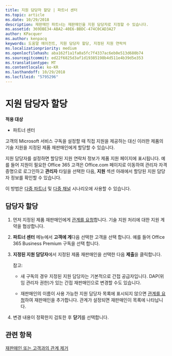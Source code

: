 ```yaml
---
title: 지원 담당자 할당 | 파트너 센터
ms.topic: article
ms.date: 10/29/2018
description: 재판매인 파트너는 재판매인을 지원 담당자로 지정할 수 있습니다.
ms.assetid: 369DBE34-ABA2-40E6-BBDC-474C0CAD3A27
author: KPacquer
ms.author: kenpacq
keywords: 도움말 에이전트, 지원 담당자 할당, 지정된 지원 연락처
ms.localizationpriority: medium
ms.openlocfilehash: aba162f1a1fa0a5fc7f4337ac6eb0e513d680b74
ms.sourcegitcommit: ed22f6825d3af1d19385198b4d511e4b39d5e353
ms.translationtype: MT
ms.contentlocale: ko-KR
ms.lasthandoff: 10/29/2018
ms.locfileid: "5795296"
---
```

# <a name="assign-support-contacts"></a>지원 담당자 할당

**적용 대상**

-  파트너 센터

고객의 Microsoft 서비스 구독을 설정할 때 직접 지원을 제공하는 대신 이러한 제품의 기술 지원을 지정된 제품 재판매인에게 할당할 수 있습니다.

지원 담당자를 설정하면 할당된 지원 연락처 정보가 제품 지원 페이지에 표시됩니다. 예를 들어 지원이 필요한 Office 365 고객은 Office.com 페이지로 이동하여 관리자 자격 증명으로 로그인하고 **관리자** 타일을 선택한 다음, **지원** 섹션 아래에서 할당된 지원 담당자 정보를 확인할 수 있습니다.

이 방법은 [다중 파트너](multipartner.md) 및 [다중 채널](multichannel.md) 시나리오에 사용할 수 있습니다. 

<a href="" id="assigncontacts"></a>
## <a name="assign-contacts"></a>담당자 할당

1.  먼저 지정된 제품 재판매인에게 [관계를 요청](request-a-relationship-with-a-customer.md)합니다. 기술 지원 처리에 대한 지원 계약을 협상합니다.

2.  **파트너 센터** 메뉴에서 **고객에 게**다음 선택한 고객을 선택 합니다. 예를 들어 Office 365 Business Premium 구독을 선택 합니다.

3.  **지정된 지원 담당자**에서 지정된 제품 재판매인을 선택한 다음 **제출**을 클릭합니다. 

    참고: 
    
    *  새 구독의 경우 지정된 지원 담당자는 기본적으로 간접 공급자입니다. DAP(위임 관리자 권한)가 있는 간접 재판매인으로 변경할 수도 있습니다.
    
    *  재판매인의 이름이 사용 가능한 지원 담당자 목록에 표시되지 않으면 [관계를 요청](request-a-relationship-with-a-customer.md)하여 재판매인을 추가합니다. 관계가 설정되면 재판매인이 목록에 나타납니다.  

4.  변경 내용이 정확한지 검토한 후 **닫기**를 선택합니다.

## <a name="related-topics"></a>관련 항목

[재판매인 또는 고객과의 관계 제거](remove-a-relationship.md)